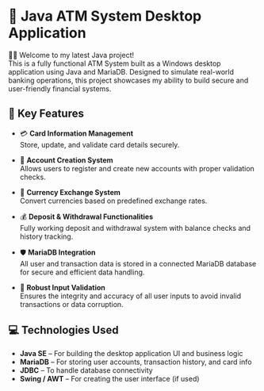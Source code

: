 # 🏧 Java ATM System Desktop Application

🧛‍♂️ Welcome to my latest Java project!  
This is a fully functional ATM System built as a Windows desktop application using Java and MariaDB. Designed to simulate real-world banking operations, this project showcases my ability to build secure and user-friendly financial systems.

## 🦇 Key Features

- 💳 **Card Information Management**  
  Store, update, and validate card details securely.

- 🧾 **Account Creation System**  
  Allows users to register and create new accounts with proper validation checks.

- 💱 **Currency Exchange System**  
  Convert currencies based on predefined exchange rates.

- 💰 **Deposit & Withdrawal Functionalities**  
  Fully working deposit and withdrawal system with balance checks and history tracking.

- 🛡 **MariaDB Integration**  
  All user and transaction data is stored in a connected MariaDB database for secure and efficient data handling.

- 🧹 **Robust Input Validation**  
  Ensures the integrity and accuracy of all user inputs to avoid invalid transactions or data corruption.

## 💻 Technologies Used

- **Java SE** – For building the desktop application UI and business logic  
- **MariaDB** – For storing user accounts, transaction history, and card info  
- **JDBC** – To handle database connectivity  
- **Swing / AWT** – For creating the user interface (if used)

